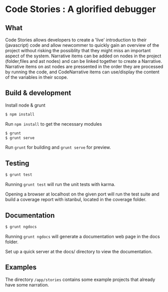 # Code Stories : A glorified debugger

## What

Code Stories allows developers to create a 'live' introduction to their (javascript) code and allow newcommer to quickly gain an overview of the project without risking the possiblity that they might miss an important aspect of the system. 
Narrative items can be added on nodes in the project (folder,files and ast nodes) and can be linked together to create a Narrative.
Narrative items on ast nodes are pressented in the order they are processed by running the code, and CodeNarrative items can use/display the content of the variables in their scope. 


## Build & development

Install node & grunt

```sh
$ npm install
```

Run `npm install` to get the necessary modules

```sh
$ grunt
$ grunt serve
```

Run `grunt` for building and `grunt serve` for preview.

## Testing

```sh
$ grunt test
```

Running `grunt test` will run the unit tests with karma.

Opening a browser at localhost on the given port will run the test suite and build a coverage report with istanbul, located in the coverage folder.

## Documentation

```sh
$ grunt ngdocs
```

Running `grunt ngdocs` will generate a documentation web page in the docs folder.

Set up a quick server at the docs/ directory to view the documentation.

## Examples

The directory `/app/stories` contains some example projects that already have some narration.